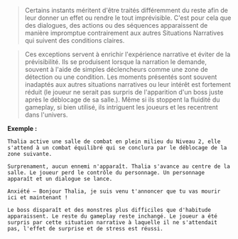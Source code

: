 > Certains instants méritent d'être traités différemment du reste afin de leur donner un effet ou rendre le tout imprévisible. C'est pour cela que des dialogues, des actions ou des séquences apparaissent de manière impromptue contrairement aux autres Situations Narratives qui suivent des conditions claires. 

> Ces exceptions servent à enrichir l'expérience narrative et éviter de la prévisibilité. Ils se produisent lorsque la narration le demande, souvent à l'aide de simples déclencheurs comme une zone de détection ou une condition. Les moments présentés sont souvent inadaptés aux autres situations narratives ou leur intérêt est fortement réduit (le joueur ne serait pas surpris de l'apparition d'un boss juste après le déblocage de sa salle.). Même si ils stoppent la fluidité du gameplay, si bien utilisé, ils intriguent les joueurs et les recentrent dans l'univers.

**Exemple :**

```
Thalia active une salle de combat en plein milieu du Niveau 2, elle s'attend à un combat équilibré qui se conclura par le déblocage de la zone suivante.

Surprenament, aucun ennemi n'apparaît. Thalia s'avance au centre de la salle. Le joueur perd le contrôle du personnage. Un personnage apparaît et un dialogue se lance.

Anxiété — Bonjour Thalia, je suis venu t'annoncer que tu vas mourir ici et maintenant !

Le boss disparaît et des monstres plus difficiles que d'habitude apparaissent. Le reste du gameplay reste inchangé. Le joueur a été surpris par cette situation narrative à laquelle il ne s'attendait pas, l'effet de surprise et de stress est réussi.
```